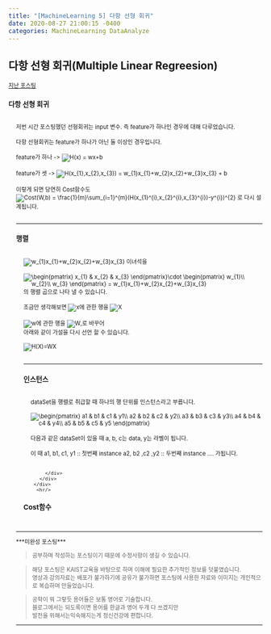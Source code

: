```yaml
---
title: "[MachineLearning 5] 다항 선형 회귀"
date: 2020-08-27 21:00:15 -0400
categories: MachineLearning DataAnalyze
---
```

## 다항 선형 회귀(Multiple Linear Regreesion)


<div style = "font-size :0.8em">
  <a href = "https://can019.github.io/machinelearning/dataanalyze/MachineLearning-AI-3/">지난 포스팅</a><br/>
  <div>
    <h3 style = "font-size :1.2em"> 다항 선형 회귀</h3><br/>
    <div style = "margin-left : 3%">
       저번 시간 포스팅했던 선형회귀는 input 변수. 즉 feature가 하나인 경우에 대해 다루었습니다.<br/><br/>
       다항 선형회귀는 feature가 하나가 아닌 둘 이상인 경우입니다.<br/><br/>
       feature가 하나 -> <img src="https://latex.codecogs.com/png.latex?H(x) = wx+b" title="H(x) = wx+b" /><br/><br/>
       feature가 셋 -> <img src="https://latex.codecogs.com/png.latex?H(x_{1},x_{2},x_{3}) = w_{1}x_{1}+w_{2}x_{2}+w_{3}x_{3} + b" title="H(x_{1},x_{2},x_{3}) = w_{1}x_{1}+w_{2}x_{2}+w_{3}x_{3} + b" /><br/><br/>
       이렇게 되면 당연히 Cost함수도<br/>
       <img src="https://latex.codecogs.com/png.latex?Cost(W,b) = \frac{1}{m}\sum_{i=1}^{m}(H(x_{1}^{i},x_{2}^{i},x_{3}^{i})-y^{i})^{2}" title="Cost(W,b) = \frac{1}{m}\sum_{i=1}^{m}(H(x_{1}^{i},x_{2}^{i},x_{3}^{i})-y^{i})^{2}" /> 로 다시 설계됩니다.<br/><br/>
        <hr/>
        <div>
         <h3 style = "font-size :1.2em"> 행렬</h3><br/>
           <div style = "margin-left : 3%">
           <img src="https://latex.codecogs.com/png.latex?w_{1}x_{1}+w_{2}x_{2}+w_{3}x_{3}" title="w_{1}x_{1}+w_{2}x_{2}+w_{3}x_{3}" /> 이녀석을 <br/><br/>
           <img src="https://latex.codecogs.com/png.latex?\begin{pmatrix}
           x_{1} & x_{2} & x_{3}
           \end{pmatrix}\cdot \begin{pmatrix}
           w_{1}\\
           w_{2}\\
           w_{3}
           \end{pmatrix} = w_{1}x_{1}+w_{2}x_{2}+w_{3}x_{3}" title="\begin{pmatrix}
           x_{1} & x_{2} & x_{3}
           \end{pmatrix}\cdot \begin{pmatrix}
           w_{1}\\
           w_{2}\\
          w_{3}
            \end{pmatrix} = w_{1}x_{1}+w_{2}x_{2}+w_{3}x_{3}" />의 행렬 곱으로 나타 낼 수 있습니다.<br/><br/>
    조금만 생각해보면 <img src="https://latex.codecogs.com/png.latex?x" title="x"/>에 관한 행을 <img src="https://latex.codecogs.com/png.latex?X" title="X"/><br/><br/>
    <img src="https://latex.codecogs.com/png.latex?w" title="w"/>에 관한 행을 <img src="https://latex.codecogs.com/png.latex?W" title="W"/>,로 바꾸어<br/>
    아래와 같이 가설을 다시 선언 할 수 있습니다.<br/><br/>
    <img src="https://latex.codecogs.com/png.latex?H(X)=WX" title="H(X)=WX" /><br/><br/>
     <hr/>
       <div>
         <h3 style = "font-size :1.2em"> 인스턴스</h3><br/>
         <div style = "margin-left : 3%">
	dataSet을 행렬로 취급할 때 하나의 행 단위를 인스턴스라고 부릅니다.<br/><br/>
	<img src="https://latex.codecogs.com/png.latex?\begin{pmatrix}
	a1 & b1 & c1 & y1\\
	a2 & b2 & c2 & y2\\
	a3 & b3 & c3 & y3\\
	a4 & b4 & c4 & y4\\
	a5 & b5 & c5 & y5
	\end{pmatrix}" title="\begin{pmatrix}
	a1 & b1 & c1 & y1\\
	a2 & b2 & c2 & y2\\
	a3 & b3 & c3 & y3\\
	a4 & b4 & c4 & y4\\
	a5 & b5 & c5 & y5
	\end{pmatrix}"/><br/><br/>
	다음과 같은 dataSet이 있을 때 a, b, c는 data, y는 라벨이 됩니다.<br/><br/>
	이 때 a1, b1, c1, y1 :: 첫번째 instance a2, b2 ,c2 ,y2 :: 두번째 instance .... 가됩니다.<br/><br/>

         </div>
       </div>
     </div>
      <hr/>
   </div>
   <div>
     <h3 style = "font-size :1.2em">Cost함수</h3><br/>
       <div style = "margin-left : 3%">
      </div>
   </div>
</div>
  </div>
 <hr/>
    ***미완성 포스팅***<br/>
   <blockquote> 공부하며 작성하는 포스팅이기 때문에 수정사항이 생길 수 있습니다. </blockquote>
  <blockquote>해당 포스팅은 KAIST교육을 바탕으로 하며 이해에 필요한 추가적인 정보를 덧붙였습니다.<br/>
  영상과 강의자료는 배포가 불가하기에 공유가 불가하면 포스팅에 사용한 자료와 이미지는 개인적으로 복습하며 만들었습니다. </blockquote>
  <blockquote> 공학이 뭐 그렇듯 용어들은 보통 영어로 기술합니다.<br/>
    블로그에서는 되도록이면 용어를 한글과 영어 두개 다 쓰겠지만<br/>
    발전을 위해서는익숙해지는게 정신건강에 편합니다.
  </blockquote>
  <hr/>
</div>
